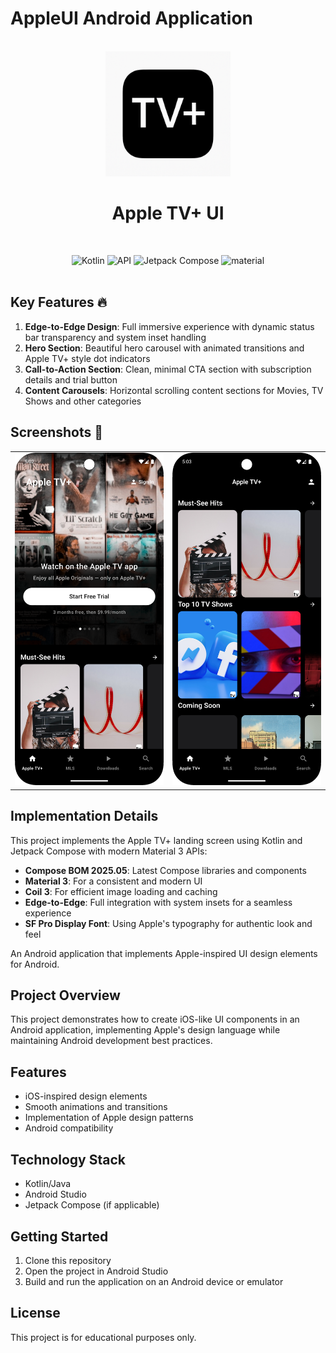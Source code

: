 # AppleUI Android Application


<div align="center">
</br>
<img src="app/src/main/res/drawable/logo.png" width="200" />

</div>

<h1 align="center">Apple TV+ UI</h1>
</br>
<p align="center">
  <img alt="Kotlin" src="https://img.shields.io/badge/Kotlin-a503fc?logo=kotlin&logoColor=white&style=for-the-badge"/></a>
  <img alt="API" src="https://img.shields.io/badge/Api%2024+-50f270?logo=android&logoColor=black&style=for-the-badge"/></a>
  <img alt="Jetpack Compose" src="https://img.shields.io/static/v1?style=for-the-badge&message=Jetpack+Compose&color=4285F4&logo=Jetpack+Compose&logoColor=FFFFFF&label="/></a>
  <img alt="material" src="https://custom-icon-badges.demolab.com/badge/material%20you-lightblue?style=for-the-badge&logoColor=333&logo=material-you"/></a>
  </br>
  </br>


## Key Features 🔥

1. **Edge-to-Edge Design**: Full immersive experience with dynamic status bar transparency and system inset handling
2. **Hero Section**: Beautiful hero carousel with animated transitions and Apple TV+ style dot indicators
3. **Call-to-Action Section**: Clean, minimal CTA section with subscription details and trial button
4. **Content Carousels**: Horizontal scrolling content sections for Movies, TV Shows and other categories

## Screenshots 📸

<table>
  <tr>
    <td valign="top"><img src="app/src/main/res/drawable/img.png" width="350dp"></td>
    <td valign="top"><img src="app/src/main/res/drawable/second.png" width="350dp"></td>
  </tr>
</table>

## Implementation Details

This project implements the Apple TV+ landing screen using Kotlin and Jetpack Compose with modern Material 3 APIs:

- **Compose BOM 2025.05**: Latest Compose libraries and components
- **Material 3**: For a consistent and modern UI
- **Coil 3**: For efficient image loading and caching
- **Edge-to-Edge**: Full integration with system insets for a seamless experience
- **SF Pro Display Font**: Using Apple's typography for authentic look and feel

An Android application that implements Apple-inspired UI design elements for Android.

## Project Overview

This project demonstrates how to create iOS-like UI components in an Android application, implementing Apple's design language while maintaining Android development best practices.

## Features

- iOS-inspired design elements
- Smooth animations and transitions
- Implementation of Apple design patterns
- Android compatibility

## Technology Stack

- Kotlin/Java
- Android Studio
- Jetpack Compose (if applicable)

## Getting Started

1. Clone this repository
2. Open the project in Android Studio
3. Build and run the application on an Android device or emulator

## License

This project is for educational purposes only.
